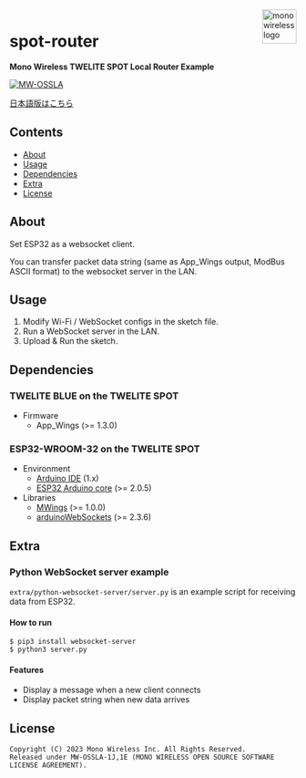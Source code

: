 <a href="https://mono-wireless.com/jp/index.html">
    <img src="https://mono-wireless.com/common/images/logo/logo-land.svg" alt="mono wireless logo" title="MONO WIRELESS" align="right" height="60" />
</a>

# spot-router

**Mono Wireless TWELITE SPOT Local Router Example**

[![MW-OSSLA](https://img.shields.io/badge/License-MW--OSSLA-e4007f)](LICENSE.md)

[日本語版はこちら](README_J.md)

## Contents

- [About](#about)
- [Usage](#usage)
- [Dependencies](#dependencies)
- [Extra](#extra)
- [License](#license)

## About

Set ESP32 as a websocket client.

You can transfer packet data string (same as App_Wings output, ModBus ASCII format) to the websocket server in the LAN.

## Usage

1. Modify Wi-Fi / WebSocket configs in the sketch file.
2. Run a WebSocket server in the LAN.
3. Upload & Run the sketch.

## Dependencies

### TWELITE BLUE on the TWELITE SPOT

- Firmware
  - App_Wings (>= 1.3.0)

### ESP32-WROOM-32 on the TWELITE SPOT

- Environment
  - [Arduino IDE](https://github.com/arduino/Arduino) (1.x)
  - [ESP32 Arduino core](https://github.com/espressif/arduino-esp32) (>= 2.0.5)
- Libraries
  - [MWings](https://github.com/monowireless/mwings_arduino) (>= 1.0.0)
  - [arduinoWebSockets](https://github.com/Links2004/arduinoWebSockets) (>= 2.3.6)

## Extra

### Python WebSocket server example

`extra/python-websocket-server/server.py` is an example script for receiving data from ESP32.

#### How to run

```shell
$ pip3 install websocket-server
$ python3 server.py
```

#### Features

- Display a message when a new client connects
- Display packet string when new data arrives

## License

``` plain
Copyright (C) 2023 Mono Wireless Inc. All Rights Reserved.
Released under MW-OSSLA-1J,1E (MONO WIRELESS OPEN SOURCE SOFTWARE LICENSE AGREEMENT).
```
